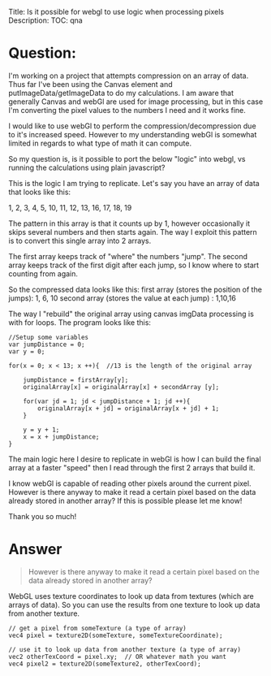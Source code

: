 Title: Is it possible for webgl to use logic when processing pixels
Description:
TOC: qna

# Question:

I'm working on a project that attempts compression on an array of data.  Thus far I've been using the Canvas element and putImageData/getImageData to do my calculations. I am aware that generally Canvas and webGl are used for image processing, but in this case I'm converting the pixel values to the numbers I need and it works fine.  

I would like to use webGl to perform the compression/decompression due to it's increased speed. However to my understanding webGl is somewhat limited in regards to what type of math it can compute. 

So my question is, is it possible to port the below "logic" into webgl, vs running the calculations using plain javascript? 

This is the logic I am trying to replicate. Let's say you have an array of data that looks like this:

1, 2, 3, 4, 5, 10, 11, 12, 13, 16, 17, 18, 19

The pattern in this array is that it counts up by 1, however occasionally it skips several numbers and then starts again. The way I exploit this pattern is to convert this single array into 2 arrays. 

The first array keeps track of "where" the numbers "jump". The second array keeps track of the first digit after each jump, so I know where to start counting from again. 

So the compressed data looks like this:
first array (stores the position of the jumps): 1, 6, 10
second array (stores the value at each jump)  : 1,10,16

The way I "rebuild" the original array using canvas imgData processing is with for loops. The program looks like this:

    //Setup some variables
    var jumpDistance = 0;
    var y = 0;

    for(x = 0; x < 13; x ++){  //13 is the length of the original array

        jumpDistance = firstArray[y];
        originalArray[x] = originalArray[x] + secondArray [y];

        for(var jd = 1; jd < jumpDistance + 1; jd ++){
            originalArray[x + jd] = originalArray[x + jd] + 1;
        }

        y = y + 1;
        x = x + jumpDistance;
    }


The main logic here I desire to replicate in webGl is how I can build the final array at a faster "speed" then I read through the first 2 arrays that build it.

I know webGl is capable of reading other pixels around the current pixel. However is there anyway to make it read a certain pixel based on the data already stored in another array? If this is possible please let me know!

Thank you so much!


# Answer

> However is there anyway to make it read a certain pixel based on the data already stored in another array?

WebGL uses texture coordinates to look up data from textures (which are arrays of data). So you can use the results from one texture to look up data from another texture. 

    // get a pixel from someTexture (a type of array)
    vec4 pixel = texture2D(someTexture, someTextureCoordinate);

    // use it to look up data from another texture (a type of array)
    vec2 otherTexCoord = pixel.xy;  // OR whatever math you want
    vec4 pixel2 = texture2D(someTexture2, otherTexCoord);


